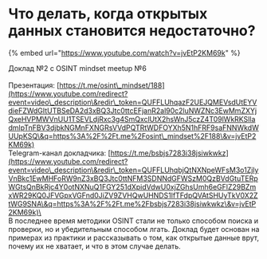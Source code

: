 # Что делать, когда открытых данных становится недостаточно?

{% embed url="https://www.youtube.com/watch?v=jvEtP2KM69k" %}

Доклад №2 с OSINT mindset meetup №6 \
\
Презентация: [https://t.me/osint\_mindset/188](https://www.youtube.com/redirect?event=video\_description\&redir\_token=QUFFLUhqazF2UEJQMEVsdUtEYVdieFZWdGItUTBSeDA2d3xBQ3Jtc0ttcEFjanR2al90c2luNWZNc3EwMmZXYjQxeHVPMWVnUU1TSEVLdjRxc3g4SmQxclUtX2hsWnJ5czZ4T09lWkRKSlladmlpTnFBV3djbkNGMnFXNGRsVVdPQTRtWDFOYXh5N1hFRF9saFNNWkdWUUpKSQ\&q=https%3A%2F%2Ft.me%2Fosint\_mindset%2F188\&v=jvEtP2KM69k) \
Telegram-канал докладчика: [https://t.me/bsbjs7283i38jsiwkwkz](https://www.youtube.com/redirect?event=video\_description\&redir\_token=QUFFLUhqbjQtNXNpeWFsM3o1ZjlyVnBkc1EwMHFoRW9nZ3xBQ3Jtc0ttNFM3SDNNdGFWSzM0QzBVdGtuTERpWGtsQnBkRjc4Y0otNXNuQ1FGY251dXpidVdwU0xjZGhsUmh6eGFlZ29BZmxWR29KQ0JFVGpxVGFnd0JiZV9ZVHQwUHNDS1lfTFdpQVAtSHUyTkV0X2ZtWG9SNA\&q=https%3A%2F%2Ft.me%2Fbsbjs7283i38jsiwkwkz\&v=jvEtP2KM69k)\
\
В последнее время методики OSINT стали не только способом поиска и проверки, но и убедительным способом лгать. Доклад будет основан на примерах из практики и рассказывать о том, как открытые данные врут, почему их не хватает, и что в этом случае делать.
